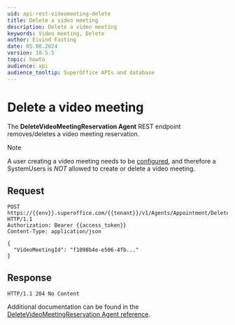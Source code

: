 ```yaml
---
uid: api-rest-videomeeting-delete
title: Delete a video meeting
description: Delete a video meeting
keywords: Video meeting, Delete
author: Eivind Fasting
date: 05.08.2024
version: 10.5.5
topic: howto
audience: api
audience_tooltip: SuperOffice APIs and database
---
```


# Delete a video meeting

The **DeleteVideoMeetingReservation Agent** REST endpoint removes/deletes a video meeting reservation.

> [!NOTE]
> A user creating a video meeting needs to be [configured][1], and therefore a SystemUsers is *NOT* allowed to create or delete a video meeting.

## Request

```http
POST https://{{env}}.superoffice.com/{{tenant}}/v1/Agents/Appointment/DeleteVideoMeetingReservation HTTP/1.1
Authorization: Bearer {{access_token}}
Content-Type: application/json

{
  "VideoMeetingId": "f1098b4e-e506-4fb..."
}
```

## Response

`HTTP/1.1 204 No Content`

Additional documentation can be found in the [DeleteVideoMeetingReservation Agent reference][2].

<!-- Referenced links -->
[1]: ../../../../admin/preferences/learn/video-meetings/configure-video-meetings.md
[2]: ../../../reference/restful/agent/Appointment_Agent/v1AppointmentAgent_DeleteVideoMeetingReservation.md

